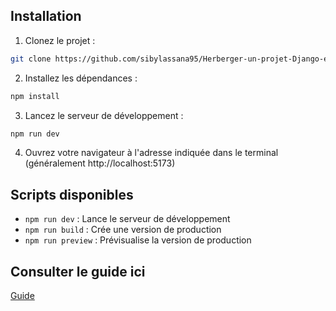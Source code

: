 ## Installation

1. Clonez le projet :
```bash
git clone https://github.com/sibylassana95/Herberger-un-projet-Django-et-Mysql-sur-PythonAnywhere.git

```

2. Installez les dépendances :
```bash
npm install
```

3. Lancez le serveur de développement :
```bash
npm run dev
```

4. Ouvrez votre navigateur à l'adresse indiquée dans le terminal (généralement http://localhost:5173)

## Scripts disponibles

- `npm run dev` : Lance le serveur de développement
- `npm run build` : Crée une version de production
- `npm run preview` : Prévisualise la version de production

## Consulter le guide ici
[Guide](https://deploydjangopythonanywhere.vercel.app/)
